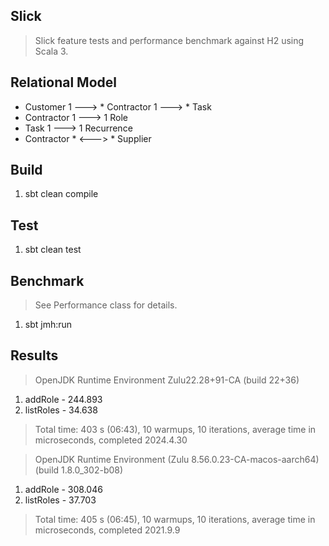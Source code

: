 Slick
-----
>Slick feature tests and performance benchmark against H2 using Scala 3.

Relational Model
----------------
* Customer 1 ---> * Contractor 1 ---> * Task
* Contractor 1 ---> 1 Role
* Task 1 ---> 1 Recurrence
* Contractor * <---> * Supplier

Build
-----
1. sbt clean compile

Test
----
1. sbt clean test

Benchmark
---------
>See Performance class for details.
1. sbt jmh:run

Results
-------
>OpenJDK Runtime Environment Zulu22.28+91-CA (build 22+36)
1. addRole - 244.893
2. listRoles - 34.638
>Total time: 403 s (06:43), 10 warmups, 10 iterations, average time in microseconds, completed 2024.4.30

>OpenJDK Runtime Environment (Zulu 8.56.0.23-CA-macos-aarch64) (build 1.8.0_302-b08)
1. addRole - 308.046
2. listRoles - 37.703
>Total time: 405 s (06:45), 10 warmups, 10 iterations, average time in microseconds, completed 2021.9.9